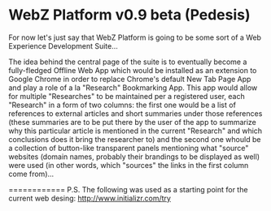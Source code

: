 WebZ Platform v0.9 beta (Pedesis)
============
For now let's just say that WebZ Platform is going to be some sort of a Web Experience Development Suite...

The idea behind the central page of the suite is to eventually become a fully-fledged Offline Web App which would be installed as an extension to Google Chrome in order to replace Chrome's default New Tab Page App and play a role of a la "Research" Bookmarking App. This app would allow for multiple "Researches" to be maintained per a registered user, each "Research" in a form of two columns: the first one would be a list of references to external articles and short summaries under those references (these summaries are to be put there by the user of the app to summarize why this particular article is mentioned in the current "Research" and which conclusions does it bring the researcher to) and the second one whould be a collection of button-like transparent panels mentioning what "source" websites (domain names, probably their brandings to be displayed as well) were used (in other words, which "sources" the links in the first column come from)...

============
P.S. The following was used as a starting point for the current web desing:
http://www.initializr.com/try
